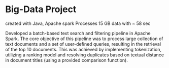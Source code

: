 # Big-Data Project 
created with Java, Apache spark
Processes 15 GB data with  ~ 58 sec

Developed a batch-based text search and filtering pipeline in Apache Spark. The core objective of this pipeline was to process large collection of text documents and a set of user-defined queries, resulting in the retrieval of the top 10 documents. This was achieved by implementing tokenization, utilizing a ranking model and resolving duplicates based on textual distance in document titles (using a provided comparison function).
